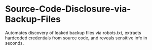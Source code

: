 # Source-Code-Disclosure-via-Backup-Files
Automates discovery of leaked backup files via robots.txt, extracts hardcoded credentials from source code, and reveals sensitive info in seconds.
